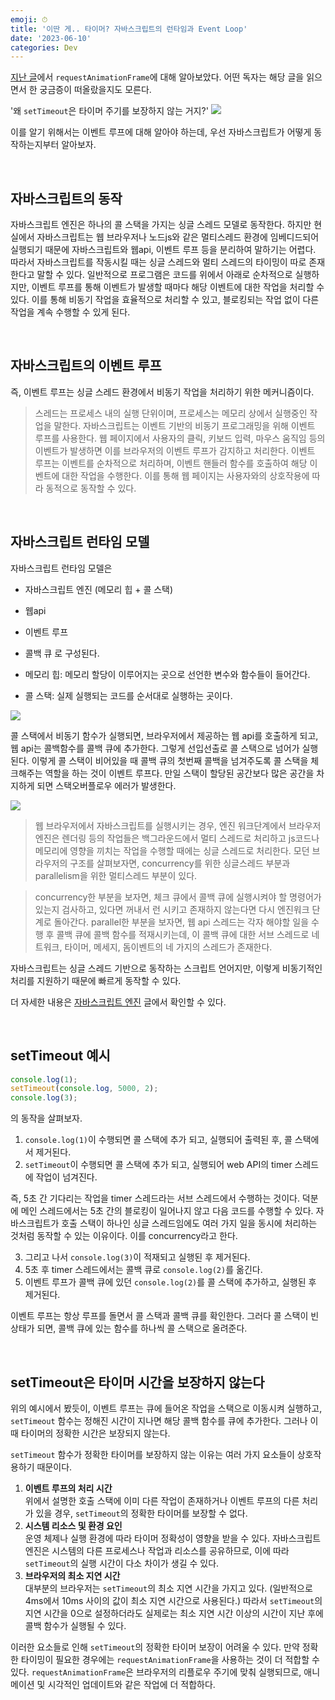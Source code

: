 ```yaml
---
emoji: ⏱
title: '이딴 게.. 타이머? 자바스크립트의 런타임과 Event Loop'
date: '2023-06-10'
categories: Dev
---
```


[지난 글](https://www.jeong-min.com/36-RAF/)에서 `requestAnimationFrame`에 대해 알아보았다. 어떤 독자는 해당 글을 읽으면서 한 궁금증이 떠올랐을지도 모른다.

'왜 `setTimeout`은 타이머 주기를 보장하지 않는 거지?'
![](0.jpeg)

이를 알기 위해서는 이벤트 루프에 대해 알아야 하는데, 우선 자바스크립트가 어떻게 동작하는지부터 알아보자.

&nbsp;

## 자바스크립트의 동작

자바스크립트 엔진은 하나의 콜 스택을 가지는 싱글 스레드 모델로 동작한다. 하지만 현실에서 자바스크립트는 웹 브라우저나 노드js와 같은 멀티스레드 환경에 임베디드되어 실행되기 때문에 자바스크립트와 웹api, 이벤트 루프 등을 분리하여 말하기는 어렵다. 따라서 자바스크립트를 작동시킬 때는 싱글 스레드와 멀티 스레드의 타이밍이 따로 존재한다고 말할 수 있다. 일반적으로 프로그램은 코드를 위에서 아래로 순차적으로 실행하지만, 이벤트 루프를 통해 이벤트가 발생할 때마다 해당 이벤트에 대한 작업을 처리할 수 있다. 이를 통해 비동기 작업을 효율적으로 처리할 수 있고, 블로킹되는 작업 없이 다른 작업을 계속 수행할 수 있게 된다.

&nbsp;

## 자바스크립트의 이벤트 루프

즉, 이벤트 루프는 싱글 스레드 환경에서 비동기 작업을 처리하기 위한 메커니즘이다. 
> 스레드는 프로세스 내의 실행 단위이며, 프로세스는 메모리 상에서 실행중인 작업을 말한다.
자바스크립트는 이벤트 기반의 비동기 프로그래밍을 위해 이벤트 루프를 사용한다. 웹 페이지에서 사용자의 클릭, 키보드 입력, 마우스 움직임 등의 이벤트가 발생하면 이를 브라우저의 이벤트 루프가 감지하고 처리한다. 이벤트 루프는 이벤트를 순차적으로 처리하며, 이벤트 핸들러 함수를 호출하여 해당 이벤트에 대한 작업을 수행한다. 이를 통해 웹 페이지는 사용자와의 상호작용에 따라 동적으로 동작할 수 있다.

&nbsp;

## 자바스크립트 런타임 모델

자바스크립트 런타임 모델은
- 자바스크립트 엔진 (메모리 힙 + 콜 스택)
- 웹api
- 이벤트 루프
- 콜백 큐
로 구성된다.

- 메모리 힙: 메모리 할당이 이루어지는 곳으로 선언한 변수와 함수들이 들어간다.
- 콜 스택: 실제 실행되는 코드를 순서대로 실행하는 곳이다.

![](1.webp)

콜 스택에서 비동기 함수가 실행되면, 브라우저에서 제공하는 웹 api를 호출하게 되고, 웹 api는 콜백함수를 콜백 큐에 추가한다. 그렇게 선입선출로 콜 스택으로 넘어가 실행된다. 이렇게 콜 스택이 비어있을 때 콜백 큐의 첫번째 콜백을 넘겨주도록 콜 스택을 체크해주는 역할을 하는 것이 이벤트 루프다. 만일 스택이 할당된 공간보다 많은 공간을 차지하게 되면 스택오버플로우 에러가 발생한다.

![](2.jpeg)

> 웹 브라우저에서 자바스크립트를 실행시키는 경우, 엔진 워크단계에서 브라우저 엔진은 렌더링 등의 작업들은 백그라운드에서 멀티 스레드로 처리하고 js코드나 메모리에 영향을 끼치는 작업을 수행할 때에는 싱글 스레드로 처리한다. 모던 브라우저의 구조를 살펴보자면, concurrency를 위한 싱글스레드 부분과 parallelism을 위한 멀티스레드 부분이 있다. 

> concurrency한 부분을 보자면, 체크 큐에서 콜백 큐에 실행시켜야 할 명령어가 있는지 검사하고, 있다면 꺼내서 런 시키고 존재하지 않는다면 다시 엔진워크 단계로 돌아간다. parallel한 부분을 보자면, 웹 api 스레드는 각자 해야할 일을 수행 후 콜백 큐에 콜백 함수를 적재시키는데, 이 콜백 큐에 대한 서브 스레드로 네트워크, 타이머, 메세지, 돔이벤트의 네 가지의 스레드가 존재한다.

자바스크립트는 싱글 스레드 기반으로 동작하는 스크립트 언어지만, 이렇게 비동기적인 처리를 지원하기 때문에 빠르게 동작할 수 있다.

더 자세한 내용은 [자바스크립트 엔진](https://www.jeong-min.com/49-js-runtime/) 글에서 확인할 수 있다.

&nbsp;

## setTimeout 예시

```ts
console.log(1);
setTimeout(console.log, 5000, 2);
console.log(3);
```
의 동작을 살펴보자.

1. `console.log(1)`이 수행되면 콜 스택에 추가 되고, 실행되어 출력된 후, 콜 스택에서 제거된다.
2. `setTimeout`이 수행되면 콜 스택에 추가 되고, 실행되어 web API의 timer 스레드에 작업이 넘겨진다.

즉, 5초 간 기다리는 작업을 timer 스레드라는 서브 스레드에서 수행하는 것이다. 덕분에 메인 스레드에서는 5초 간의 블로킹이 일어나지 않고 다음 코드를 수행할 수 있다. 자바스크립트가 호출 스택이 하나인 싱글 스레드임에도 여러 가지 일을 동시에 처리하는 것처럼 동작할 수 있는 이유이다. 이를 concurrency라고 한다.

3. 그리고 나서 `console.log(3)`이 적재되고 실행된 후 제거된다.
4. 5초 후 timer 스레드에서는 콜백 큐로 `console.log(2)`를 옮긴다.
5. 이벤트 루프가 콜백 큐에 있던 `console.log(2)`를 콜 스택에 추가하고, 실행된 후 제거된다.

이벤트 루프는 항상 루프를 돌면서 콜 스택과 콜백 큐를 확인한다. 그러다 콜 스택이 빈 상태가 되면, 콜백 큐에 있는 함수를 하나씩 콜 스택으로 올려준다.

&nbsp;

## setTimeout은 타이머 시간을 보장하지 않는다

위의 예시에서 봤듯이, 이벤트 루프는 큐에 들어온 작업을 스택으로 이동시켜 실행하고, `setTimeout` 함수는 정해진 시간이 지나면 해당 콜백 함수를 큐에 추가한다. 그러나 이때 타이머의 정확한 시간은 보장되지 않는다.

`setTimeout` 함수가 정확한 타이머를 보장하지 않는 이유는 여러 가지 요소들이 상호작용하기 때문이다.

1. **이벤트 루프의 처리 시간**  
   위에서 설명한 호출 스택에 이미 다른 작업이 존재하거나 이벤트 루프의 다른 처리가 있을 경우, `setTimeout`의 정확한 타이머를 보장할 수 없다.
2. **시스템 리소스 및 환경 요인**  
   운영 체제나 실행 환경에 따라 타이머 정확성이 영향을 받을 수 있다. 자바스크립트 엔진은 시스템의 다른 프로세스나 작업과 리소스를 공유하므로, 이에 따라 `setTimeout`의 실행 시간이 다소 차이가 생길 수 있다.
3. **브라우저의 최소 지연 시간**  
   대부분의 브라우저는 `setTimeout`의 최소 지연 시간을 가지고 있다. (일반적으로 4ms에서 10ms 사이의 값이 최소 지연 시간으로 사용된다.) 따라서 `setTimeout`의 지연 시간을 0으로 설정하더라도 실제로는 최소 지연 시간 이상의 시간이 지난 후에 콜백 함수가 실행될 수 있다.

이러한 요소들로 인해 `setTimeout`의 정확한 타이머 보장이 어려울 수 있다. 만약 정확한 타이밍이 필요한 경우에는 `requestAnimationFrame`을 사용하는 것이 더 적합할 수 있다. `requestAnimationFrame`은 브라우저의 리플로우 주기에 맞춰 실행되므로, 애니메이션 및 시각적인 업데이트와 같은 작업에 더 적합하다.

```toc
```
